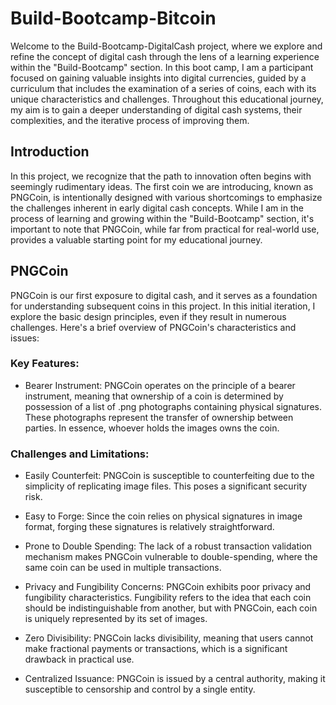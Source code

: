 # Build-Bootcamp-Bitcoin

Welcome to the Build-Bootcamp-DigitalCash project, where we explore and refine the concept of digital cash through the lens of a learning experience within the "Build-Bootcamp" section. In this boot camp, I am a participant focused on gaining valuable insights into digital currencies, guided by a curriculum that includes the examination of a series of coins, each with its unique characteristics and challenges. Throughout this educational journey, my aim is to gain a deeper understanding of digital cash systems, their complexities, and the iterative process of improving them.

## Introduction

In this project, we recognize that the path to innovation often begins with seemingly rudimentary ideas. The first coin we are introducing, known as PNGCoin, is intentionally designed with various shortcomings to emphasize the challenges inherent in early digital cash concepts. While I am in the process of learning and growing within the "Build-Bootcamp" section, it's important to note that PNGCoin, while far from practical for real-world use, provides a valuable starting point for my educational journey.

## PNGCoin

PNGCoin is our first exposure to digital cash, and it serves as a foundation for understanding subsequent coins in this project. In this initial iteration, I explore the basic design principles, even if they result in numerous challenges. Here's a brief overview of PNGCoin's characteristics and issues:

### Key Features:

- Bearer Instrument: PNGCoin operates on the principle of a bearer instrument, meaning that ownership of a coin is determined by possession of a list of .png photographs containing physical signatures. These photographs represent the transfer of ownership between parties. In essence, whoever holds the images owns the coin.

### Challenges and Limitations:

- Easily Counterfeit: PNGCoin is susceptible to counterfeiting due to the simplicity of replicating image files. This poses a significant security risk.

- Easy to Forge: Since the coin relies on physical signatures in image format, forging these signatures is relatively straightforward.

- Prone to Double Spending: The lack of a robust transaction validation mechanism makes PNGCoin vulnerable to double-spending, where the same coin can be used in multiple transactions.

- Privacy and Fungibility Concerns: PNGCoin exhibits poor privacy and fungibility characteristics. Fungibility refers to the idea that each coin should be indistinguishable from another, but with PNGCoin, each coin is uniquely represented by its set of images.

- Zero Divisibility: PNGCoin lacks divisibility, meaning that users cannot make fractional payments or transactions, which is a significant drawback in practical use.

- Centralized Issuance: PNGCoin is issued by a central authority, making it susceptible to censorship and control by a single entity.
